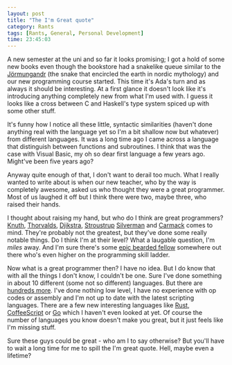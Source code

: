 ```yaml
---
layout: post
title: "The I'm Great quote"
category: Rants
tags: [Rants, General, Personal Development]
time: 23:45:03
---
```

A new semester at the uni and so far it looks promising; I got a hold of some new books even though the bookstore had a snakelike queue similar to the [Jörmungandr](http://en.wikipedia.org/wiki/J%C3%B6rmungandr) (the snake that encircled the earth in nordic mythology) and our new programming course started. This time it's Ada's turn and as always it should be interesting. At a first glance it doesn't look like it's introducing anything completely new from what I'm used with. I guess it looks like a cross between C and Haskell's type system spiced up with some other stuff. 

It's funny how I notice all these little, syntactic similarities (haven't done anything real with the language yet so I'm a bit shallow now but whatever) from different languages. It was a long time ago I came across a language that distinguish between functions and subroutines. I think that was the case with Visual Basic, my oh so dear first language a few years ago. Might've been five years ago?

Anyway quite enough of that, I don't want to derail too much. What I really wanted to write about is when our new teacher, who by the way is completely awesome, asked us who thought they were a great programmer. Most of us laughed it off but I think there were two, maybe three, who raised their hands.

I thought about raising my hand, but who do I think are great programmers? [Knuth](http://en.wikipedia.org/wiki/Donald_Knuth), [Thorvalds](http://en.wikipedia.org/wiki/Linus_Torvalds), [Djikstra](http://en.wikipedia.org/wiki/Djikstra), [Stroustrup](http://en.wikipedia.org/wiki/Bjarne_Stroustrup) [Silverman](http://en.wikipedia.org/wiki/Ken_Silverman) and [Carmack](http://en.wikipedia.org/wiki/John_carmack) comes to mind. They're probably not the greatest, but they've done some really notable things. Do I think I'm at their level? What a laugable question, I'm *miles* away. And I'm sure there's some [epic bearded fellow](http://www.codethinked.com/post/2007/12/06/The-Programmer-Dress-Code.aspx) somewhere out there who's even higher on the programming skill ladder.

Now what is a great programmer then? I have no idea. But I do know that with all the things I don't know, I couldn't be one. Sure I've done something in about 10 different (some not so different) languages. But there are [hundreds more](http://en.wikipedia.org/wiki/List_of_programming_languages). I've done nothing low level, I have no experience with op codes or assembly and I'm not up to date with the latest scripting languages. There are a few new interesting languages like [Rust](https://github.com/graydon/rust/wiki/), [CoffeeScript](http://jashkenas.github.com/coffee-script/) or [Go](http://golang.org/) which I haven't even looked at yet. Of course the number of languages you know doesn't make you great, but it just feels like I'm missing stuff.

Sure these guys could be great - who am I to say otherwise? But you'll have to wait a long time for me to spill the I'm great quote. Hell, maybe even a lifetime?

